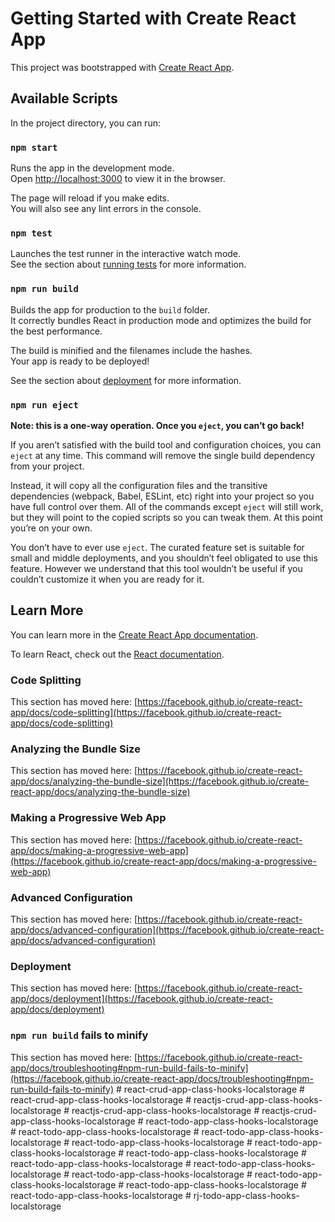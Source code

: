 # Getting Started with Create React App

This project was bootstrapped with [Create React App](https://github.com/facebook/create-react-app).

## Available Scripts

In the project directory, you can run:

### `npm start`

Runs the app in the development mode.\
Open [http://localhost:3000](http://localhost:3000) to view it in the browser.

The page will reload if you make edits.\
You will also see any lint errors in the console.

### `npm test`

Launches the test runner in the interactive watch mode.\
See the section about [running tests](https://facebook.github.io/create-react-app/docs/running-tests) for more information.

### `npm run build`

Builds the app for production to the `build` folder.\
It correctly bundles React in production mode and optimizes the build for the best performance.

The build is minified and the filenames include the hashes.\
Your app is ready to be deployed!

See the section about [deployment](https://facebook.github.io/create-react-app/docs/deployment) for more information.

### `npm run eject`

**Note: this is a one-way operation. Once you `eject`, you can’t go back!**

If you aren’t satisfied with the build tool and configuration choices, you can `eject` at any time. This command will remove the single build dependency from your project.

Instead, it will copy all the configuration files and the transitive dependencies (webpack, Babel, ESLint, etc) right into your project so you have full control over them. All of the commands except `eject` will still work, but they will point to the copied scripts so you can tweak them. At this point you’re on your own.

You don’t have to ever use `eject`. The curated feature set is suitable for small and middle deployments, and you shouldn’t feel obligated to use this feature. However we understand that this tool wouldn’t be useful if you couldn’t customize it when you are ready for it.

## Learn More

You can learn more in the [Create React App documentation](https://facebook.github.io/create-react-app/docs/getting-started).

To learn React, check out the [React documentation](https://reactjs.org/).

### Code Splitting

This section has moved here: [https://facebook.github.io/create-react-app/docs/code-splitting](https://facebook.github.io/create-react-app/docs/code-splitting)

### Analyzing the Bundle Size

This section has moved here: [https://facebook.github.io/create-react-app/docs/analyzing-the-bundle-size](https://facebook.github.io/create-react-app/docs/analyzing-the-bundle-size)

### Making a Progressive Web App

This section has moved here: [https://facebook.github.io/create-react-app/docs/making-a-progressive-web-app](https://facebook.github.io/create-react-app/docs/making-a-progressive-web-app)

### Advanced Configuration

This section has moved here: [https://facebook.github.io/create-react-app/docs/advanced-configuration](https://facebook.github.io/create-react-app/docs/advanced-configuration)

### Deployment

This section has moved here: [https://facebook.github.io/create-react-app/docs/deployment](https://facebook.github.io/create-react-app/docs/deployment)

### `npm run build` fails to minify

This section has moved here: [https://facebook.github.io/create-react-app/docs/troubleshooting#npm-run-build-fails-to-minify](https://facebook.github.io/create-react-app/docs/troubleshooting#npm-run-build-fails-to-minify)
#   r e a c t - c r u d - a p p - c l a s s - h o o k s - l o c a l s t o r a g e  
 #   r e a c t - c r u d - a p p - c l a s s - h o o k s - l o c a l s t o r a g e  
 #   r e a c t j s - c r u d - a p p - c l a s s - h o o k s - l o c a l s t o r a g e  
 #   r e a c t j s - c r u d - a p p - c l a s s - h o o k s - l o c a l s t o r a g e  
 #   r e a c t j s - c r u d - a p p - c l a s s - h o o k s - l o c a l s t o r a g e  
 #   r e a c t - t o d o - a p p - c l a s s - h o o k s - l o c a l s t o r a g e  
 #   r e a c t - t o d o - a p p - c l a s s - h o o k s - l o c a l s t o r a g e  
 #   r e a c t - t o d o - a p p - c l a s s - h o o k s - l o c a l s t o r a g e  
 #   r e a c t - t o d o - a p p - c l a s s - h o o k s - l o c a l s t o r a g e  
 #   r e a c t - t o d o - a p p - c l a s s - h o o k s - l o c a l s t o r a g e  
 #   r e a c t - t o d o - a p p - c l a s s - h o o k s - l o c a l s t o r a g e  
 #   r e a c t - t o d o - a p p - c l a s s - h o o k s - l o c a l s t o r a g e  
 #   r e a c t - t o d o - a p p - c l a s s - h o o k s - l o c a l s t o r a g e  
 #   r e a c t - t o d o - a p p - c l a s s - h o o k s - l o c a l s t o r a g e  
 #   r e a c t - t o d o - a p p - c l a s s - h o o k s - l o c a l s t o r a g e  
 #   r e a c t - t o d o - a p p - c l a s s - h o o k s - l o c a l s t o r a g e  
 #   r e a c t - t o d o - a p p - c l a s s - h o o k s - l o c a l s t o r a g e  
 #   r j - t o d o - a p p - c l a s s - h o o k s - l o c a l s t o r a g e  
 